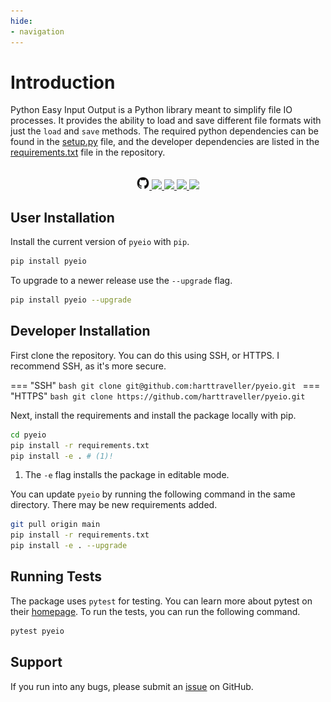```yaml
---
hide:
- navigation
---
```


# Introduction

Python Easy Input Output is a Python library meant to simplify file IO processes. It provides the ability to load and save different file formats with just the `load` and `save` methods. The required python dependencies can be found in the [setup.py](https://github.com/harttraveller/pyeio/blob/main/setup.py) file, and the developer dependencies are listed in the [requirements.txt](https://github.com/harttraveller/pyeio/blob/main/requirements.txt) file in the repository.

<br>

<div align="center">
<a href="https://github.com/harttraveller/pyeio" target="_blank">
<img src="assets/github.png" width=20 style="position: relative; left: 0px;">
</a>
<a href="https://pypi.org/project/pyeio/" target="_blank">
<img src="https://img.shields.io/pypi/v/pyeio" height=20 style="position: relative;">
</a>
<a href="https://github.com/harttraveller/pyeio/blob/main/LICENSE" target="_blank">
<img src="https://img.shields.io/badge/license-MIT-blue" height=20 style="position: relative;">
</a>
<a href="https://www.python.org/downloads" target="_blank">
<img src="https://img.shields.io/badge/python-3.10-blue" height=20 style="position: relative;">
</a>
<a href="https://github.com/psf/black" target="_blank">
<img src="https://img.shields.io/badge/code%20style-black-black" height=20 style="position: relative;">
</a>
</div>

## User Installation

Install the current version of `pyeio` with `pip`.

```bash
pip install pyeio
```

To upgrade to a newer release use the `--upgrade` flag.

```bash
pip install pyeio --upgrade
```

## Developer Installation

First clone the repository. You can do this using SSH, or HTTPS. I recommend SSH, as it's more secure.

=== "SSH"
    ```bash
    git clone git@github.com:harttraveller/pyeio.git
    ```
=== "HTTPS"
    ```bash
    git clone https://github.com/harttraveller/pyeio.git
    ```

Next, install the requirements and install the package locally with pip.

```bash
cd pyeio
pip install -r requirements.txt
pip install -e . # (1)!
```

1. The `-e` flag installs the package in editable mode.

You can update `pyeio` by running the following command in the same directory. There may be new requirements added.

```bash
git pull origin main
pip install -r requirements.txt
pip install -e . --upgrade
```

## Running Tests

The package uses `pytest` for testing. You can learn more about pytest on their [homepage](https://pytest.org/). To run the tests, you can run the following command.

```bash
pytest pyeio
```

## Support

If you run into any bugs, please submit an [issue](https://github.com/harttraveller/pyeio/issues) on GitHub.